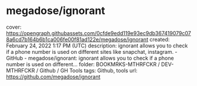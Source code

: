 # megadose/ignorant

cover: https://opengraph.githubassets.com/0cfde9edd119e93ec9db367419079c078a6cd7b164b6b1ca006fe00f81ad122e/megadose/ignorant
created: February 24, 2022 1:17 PM (UTC)
description: ignorant allows you to check if a phone number is used on different sites like snapchat, instagram. - GitHub - megadose/ignorant: ignorant allows you to check if a phone number is used on different...
folder: BOOKMRKS-MTHRFCKR / DEV-MTHRFCKR / Github / GH Tools
tags: Github, tools
url: https://github.com/megadose/ignorant